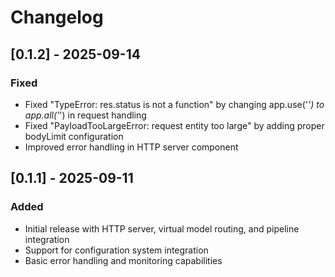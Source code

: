 # Changelog

## [0.1.2] - 2025-09-14

### Fixed
- Fixed "TypeError: res.status is not a function" by changing app.use('*') to app.all('*') in request handling
- Fixed "PayloadTooLargeError: request entity too large" by adding proper bodyLimit configuration
- Improved error handling in HTTP server component

## [0.1.1] - 2025-09-11

### Added
- Initial release with HTTP server, virtual model routing, and pipeline integration
- Support for configuration system integration
- Basic error handling and monitoring capabilities